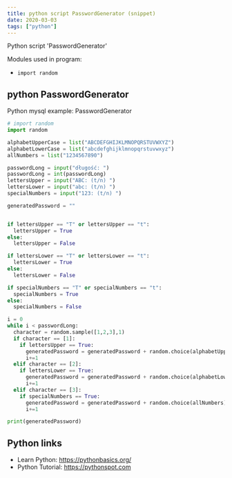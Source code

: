 ```yaml
---
title: python script PasswordGenerator (snippet)
date: 2020-03-03
tags: ["python"]
---
```

Python script 'PasswordGenerator'


Modules used in program: 
* `import random`

## python PasswordGenerator

Python mysql example: PasswordGenerator

```python
# import random  
import random

alphabetUpperCase = list("ABCDEFGHIJKLMNOPQRSTUVWXYZ")
alphabetLowerCase = list("abcdefghijklmnopqrstuvwxyz")
allNumbers = list("1234567890")

passwordLong = input("długość: ")
passwordLong = int(passwordLong)
lettersUpper = input("ABC: (t/n) ")
lettersLower = input("abc: (t/n) ")
specialNumbers = input("123: (t/n) ")

generatedPassword = ""


if lettersUpper == "T" or lettersUpper == "t":
  lettersUpper = True
else:
  lettersUpper = False

if lettersLower == "T" or lettersLower == "t":
  lettersLower = True
else:
  lettersLower = False

if specialNumbers == "T" or specialNumbers == "t":
  specialNumbers = True
else:
  specialNumbers = False

i = 0
while i < passwordLong:
  character = random.sample([1,2,3],1)
  if character == [1]:
    if lettersUpper == True:
      generatedPassword = generatedPassword + random.choice(alphabetUpperCase)
      i+=1
  elif character == [2]:
    if lettersLower == True:
      generatedPassword = generatedPassword + random.choice(alphabetLowerCase)
      i+=1
  elif character == [3]:
    if specialNumbers == True:
      generatedPassword = generatedPassword + random.choice(allNumbers)
      i+=1

print(generatedPassword)

```

## Python links

- Learn Python: https://pythonbasics.org/
- Python Tutorial: https://pythonspot.com
